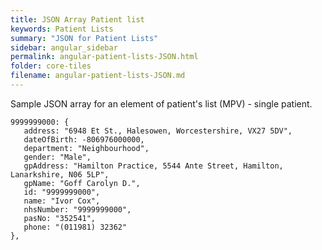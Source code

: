 ```yaml
---
title: JSON Array Patient list
keywords: Patient Lists
summary: "JSON for Patient Lists"
sidebar: angular_sidebar
permalink: angular-patient-lists-JSON.html
folder: core-tiles
filename: angular-patient-lists-JSON.md
---
```

Sample JSON array for an element of patient's list (MPV) - single patient. 

```
9999999000: {
   address: "6948 Et St., Halesowen, Worcestershire, VX27 5DV",
   dateOfBirth: -806976000000,
   department: "Neighbourhood",
   gender: "Male",
   gpAddress: "Hamilton Practice, 5544 Ante Street, Hamilton, Lanarkshire, N06 5LP",
   gpName: "Goff Carolyn D.",
   id: "9999999000",
   name: "Ivor Cox",
   nhsNumber: "9999999000",
   pasNo: "352541",
   phone: "(011981) 32362"
},
```
